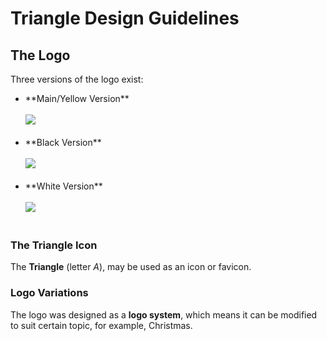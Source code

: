 # Triangle Design Guidelines

## The Logo
Three versions of the logo exist:

<ul>
    <li>
        **Main/Yellow Version**
        <br><br>
        <img src="https://triangle.mx/img/LogoYellow.svg">
        <br><br>
    </li>
    <li>
        **Black Version**
        <br><br>
        <img src="https://triangle.mx/img/LogoBlack.svg">
        <br><br>
    </li>
    <li>
        **White Version**
        <br><br>
        <img src="https://triangle.mx/img/LogoWhite.svg">
        <br><br>
    </li>
</ul>

### The Triangle Icon
The **Triangle** (letter *A*), may be used as an icon or favicon.

### Logo Variations
The logo was designed as a **logo system**, which means it can be modified to suit certain topic, for example, Christmas.
